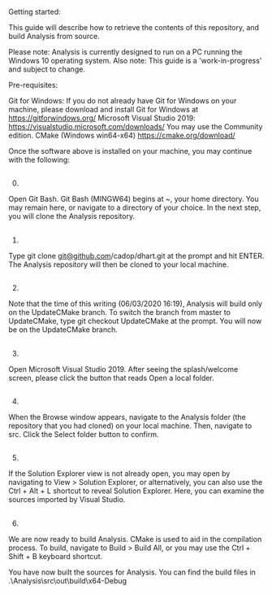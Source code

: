 Getting started:

This guide will describe how to retrieve the contents of this repository,
and build Analysis from source.

Please note:
Analysis is currently designed to run on a PC running the Windows 10
operating system.
Also note: This guide is a 'work-in-progress' and subject to change.

Pre-requisites:


Git for Windows:
If you do not already have Git for Windows on your machine,
please download and install Git for Windows at https://gitforwindows.org/
Microsoft Visual Studio 2019:
https://visualstudio.microsoft.com/downloads/
You may use the Community edition.
CMake (Windows win64-x64)
https://cmake.org/download/


Once the software above is installed on your machine,
you may continue with the following:

##
0.
Open Git Bash.
Git Bash (MINGW64) begins at ~, your home directory.
You may remain here, or navigate to a directory of your choice.
In the next step, you will clone the Analysis repository.

##
1.
Type git clone git@github.com/cadop/dhart.git at the prompt
and hit ENTER. The Analysis repository will then be cloned to your local machine.

##
2.
Note that the time of this writing (06/03/2020 16:19), Analysis will build
only on the UpdateCMake branch.
To switch the branch from master to UpdateCMake,
type git checkout UpdateCMake at the prompt.
You will now be on the UpdateCMake branch.

##
3.
Open Microsoft Visual Studio 2019. After seeing the splash/welcome screen,
please click the button that reads Open a local folder.

##
4.
When the Browse window appears, navigate to the Analysis folder
(the repository that you had cloned) on your local machine.
Then, navigate to src.
Click the Select folder button to confirm.

##
5.
If the Solution Explorer view is not already open, you may open by
navigating to View > Solution Explorer, or alternatively,
you can also use the Ctrl + Alt + L shortcut to reveal Solution Explorer.
Here, you can examine the sources imported by Visual Studio.

##
6.
We are now ready to build Analysis.
CMake is used to aid in the compilation process.
To build, navigate to Build > Build All,
or you may use the Ctrl + Shift + B keyboard shortcut.

You have now built the sources for Analysis.
You can find the build files in .\Analysis\src\out\build\x64-Debug
